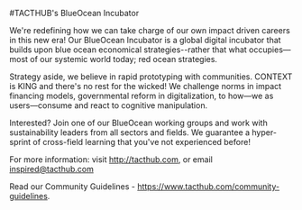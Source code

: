 #TACTHUB's BlueOcean Incubator

We're redefining how we can take charge of our own impact driven careers in this new era! Our BlueOcean Incubator is a global digital incubator that builds upon blue ocean economical strategies--rather that what occupies—most of our systemic world today; red ocean strategies. 

Strategy aside, we believe in rapid prototyping with communities. CONTEXT is KING and there's no rest for the wicked! We challenge norms in impact financing models, governmental reform in digitalization, to how—we as users—consume and react to cognitive manipulation. 

Interested? Join one of our BlueOcean working groups and work with sustainability leaders from all sectors and fields. We guarantee a hyper-sprint of cross-field learning that you've not experienced before! 

For more information: visit http://tacthub.com, or email inspired@tacthub.com 

Read our Community Guidelines - https://www.tacthub.com/community-guidelines. 

